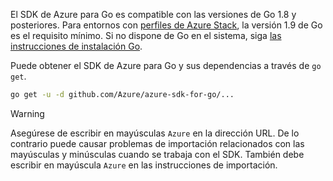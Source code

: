 El SDK de Azure para Go es compatible con las versiones de Go 1.8 y posteriores. Para entornos con [perfiles de Azure Stack](https://docs.microsoft.com/en-us/azure/azure-stack/azure-stack-version-profiles), la versión 1.9 de Go es el requisito mínimo. Si no dispone de Go en el sistema, siga [las instrucciones de instalación Go](https://golang.org/doc/install).

Puede obtener el SDK de Azure para Go y sus dependencias a través de `go get`.

```bash
go get -u -d github.com/Azure/azure-sdk-for-go/...
```

> [!WARNING]
> Asegúrese de escribir en mayúsculas `Azure` en la dirección URL. De lo contrario puede causar problemas de importación relacionados con las mayúsculas y minúsculas cuando se trabaja con el SDK. También debe escribir en mayúscula `Azure` en las instrucciones de importación.

